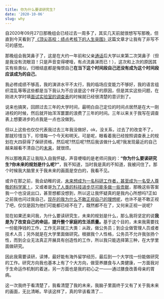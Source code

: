 ```yaml
---
title: 你为什么要读研究生?
date: '2020-10-06'
slug: why
---
```


自2020年09月27日那晚组会已经过去一周多了，其实几天前就很想写写那晚，但直到今天看到了[《顶尖高校：绩点考核下的人生突围》](https://mp.weixin.qq.com/s/ilNVG-fabWHU34De5NPGSA)这篇文章才让我有了非写不可的感觉。

那晚组会我哭鼻子了，这是在大约一年前和父亲[通话](/cn/2019/10/power/)后大学以来第二次哭鼻子（但是我没有流眼泪！只是声音变得哽噎，有点流鼻涕而已！），这次和上次的原因其实有些类似，归根结底都是悔恨自己**在当下这个时间段自己还没有成为这个时间段应该成为的自己**。

我必修成绩不够高，我的演讲水平不太行，我的临场应变能力不够好，我的语言组织混乱等等这些都是当下我认为不应该是这个样子的原因，但是其实这些问题，在刚进大学时填[面试实验室的调查表](/cn/2017/10/questionnaire/)的时候就已经很清楚的意识到了。

说来也搞笑，回顾过去三年的大学时间，最明白自己定位的时间点居然是在大一刚进校的时候，然后就开始浑浑噩噩的浪费了三年的时间。三年以来关于我写在调查表上想要进步的点我是一点也没做到。

但以上这些也仅仅代表我过去三年我没做好，ok，没关系，过去了的改变不了，那就珍惜当下，珍惜每一个今天和明天。可是呢，眼看着我已经按照调查表上的规划在大四获得了保研资格，然后呢?然后呢?然后我该做什么呢?我发现最近的自己越来越看不清自己的[未来](/cn/2020/09/revolt/)，就很烦。

所以那晚真正让我陷入自我怀疑，声音哽噎的是老师问我的：**“你为什么要读研究生?你未来的规划是什么呢?”**，我不知道，当时我是真的不知道，我被问住了。那个时候我大脑里关于我未来的画面是空白的，我看不见。

或许在那之前，我会幼稚的说，[未来想成为一名科研工作者，甚至成为一名受人尊敬的科学家！](/cn/2018/05/why-choose-scientific-research/)，又或者是[为了人类的科技进步尽可能多做一些贡献](/cn/2018/03/thank-you-mr-hawking/)，那晚这些答案我一个也没说出口，甚至想都没想到，所以这让我怀疑真的是我内心所想吗?正如之前我也问过我自己，[现在的我为什么不敢正视自己的理想呢](/cn/2019/11/ideal/)，也许不是不敢正视了吧，仅仅是因为他们可能都已经不在了，既然都不在了，又何来正视一说呢?

现在如果还来问我，为什么要读研究生，未来的规划是什么，那么我将坚定的说<b>我是为了改变自己的命运，提升整个家庭的生活质量。</b>基于这个目的，未来我需要找一份能挣钱的工作，工作无非就三大类：从政，做公务员；到企业做管理人员或者技术人员；另外就是在大学里面做研究。根据我个人性格，公务员不允许我张扬个性，而到企业无法真正开展具有创造性的工作，所以我只能选择第三种，在大学里面做研究。

因此我需要读研，读博，最好能有海外留学经历，最后到一个大学找一份能做研究的工作。研究方向我也基本上有了个大方向，做营养膳食与人类健康，一方面我对于生命运作机制的着迷，另一方面也是我的初心之一——通过膳食改善母亲的胃病。

这一次我终于看清楚了，我看清楚了我的未来，我脑子里面终于又有了关于我未来的画面，无比清晰。早该这样了，真的早该看清了...


